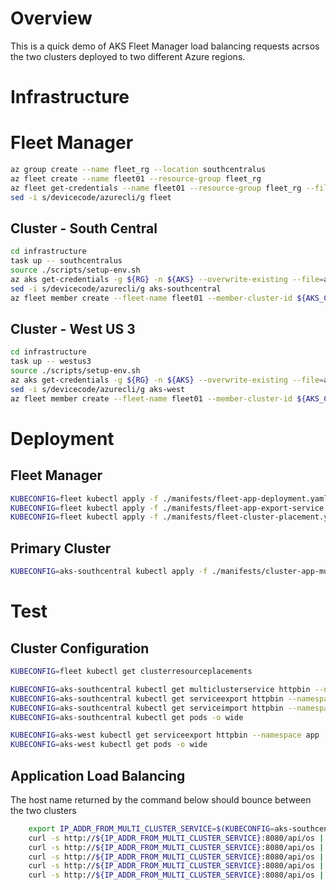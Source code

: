 # Overview
This is a quick demo of AKS Fleet Manager load balancing requests acrsos the two clusters deployed to two different Azure regions.

# Infrastructure 

# Fleet Manager 
```bash
az group create --name fleet_rg --location southcentralus
az fleet create --name fleet01 --resource-group fleet_rg
az fleet get-credentials --name fleet01 --resource-group fleet_rg --file fleet
sed -i s/devicecode/azurecli/g fleet
```

## Cluster - South Central
```bash
cd infrastructure
task up -- southcentralus
source ./scripts/setup-env.sh
az aks get-credentials -g ${RG} -n ${AKS} --overwrite-existing --file=aks-southcentral
sed -i s/devicecode/azurecli/g aks-southcentral
az fleet member create --fleet-name fleet01 --member-cluster-id ${AKS_CLUSTER_ID} --name ${AKS} --resource-group fleet_rg --no-wait
```

## Cluster - West US 3
```bash
cd infrastructure
task up -- westus3
source ./scripts/setup-env.sh
az aks get-credentials -g ${RG} -n ${AKS} --overwrite-existing --file=aks-west
sed -i s/devicecode/azurecli/g aks-west
az fleet member create --fleet-name fleet01 --member-cluster-id ${AKS_CLUSTER_ID} --name ${AKS} --resource-group fleet_rg --no-wait
```

# Deployment
## Fleet Manager
```bash
KUBECONFIG=fleet kubectl apply -f ./manifests/fleet-app-deployment.yaml
KUBECONFIG=fleet kubectl apply -f ./manifests/fleet-app-export-service.yaml
KUBECONFIG=fleet kubectl apply -f ./manifests/fleet-cluster-placement.yaml
```
## Primary Cluster
```bash
KUBECONFIG=aks-southcentral kubectl apply -f ./manifests/cluster-app-multi-cluster-service.yaml
```

# Test
## Cluster Configuration
```bash
KUBECONFIG=fleet kubectl get clusterresourceplacements

KUBECONFIG=aks-southcentral kubectl get multiclusterservice httpbin --namespace app
KUBECONFIG=aks-southcentral kubectl get serviceexport httpbin --namespace app
KUBECONFIG=aks-southcentral kubectl get serviceimport httpbin --namespace app
KUBECONFIG=aks-southcentral kubectl get pods -o wide

KUBECONFIG=aks-west kubectl get serviceexport httpbin --namespace app
KUBECONFIG=aks-west kubectl get pods -o wide
```

## Application Load Balancing
The host name returned by the command below should bounce between the two clusters
```bash 
    export IP_ADDR_FROM_MULTI_CLUSTER_SERVICE=$(KUBECONFIG=aks-southcentral kubectl get multiclusterservice httpbin --namespace app -o json | jq '.status.loadBalancer.ingress[0].ip' -r)
    curl -s http://${IP_ADDR_FROM_MULTI_CLUSTER_SERVICE}:8080/api/os | jq .Host
    curl -s http://${IP_ADDR_FROM_MULTI_CLUSTER_SERVICE}:8080/api/os | jq .Host
    curl -s http://${IP_ADDR_FROM_MULTI_CLUSTER_SERVICE}:8080/api/os | jq .Host
    curl -s http://${IP_ADDR_FROM_MULTI_CLUSTER_SERVICE}:8080/api/os | jq .Host
    curl -s http://${IP_ADDR_FROM_MULTI_CLUSTER_SERVICE}:8080/api/os | jq .Host
```
